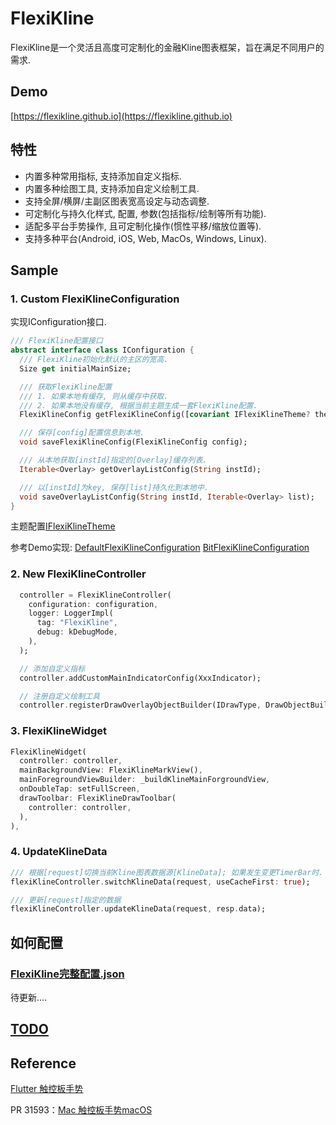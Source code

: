 # FlexiKline

FlexiKline是一个灵活且高度可定制化的金融Kline图表框架，旨在满足不同用户的需求. 

## Demo

[https://flexikline.github.io](https://flexikline.github.io)

## 特性

+ 内置多种常用指标, 支持添加自定义指标.
+ 内置多种绘图工具, 支持添加自定义绘制工具.
+ 支持全屏/横屏/主副区图表宽高设定与动态调整.
+ 可定制化与持久化样式, 配置, 参数(包括指标/绘制等所有功能).
+ 适配多平台手势操作, 且可定制化操作(惯性平移/缩放位置等).
+ 支持多种平台(Android, iOS, Web, MacOs, Windows, Linux).


## Sample

### 1. Custom FlexiKlineConfiguration

实现IConfiguration接口.
```dart
/// FlexiKline配置接口
abstract interface class IConfiguration {
  /// FlexiKline初始化默认的主区的宽高.
  Size get initialMainSize;

  /// 获取FlexiKline配置
  /// 1. 如果本地有缓存, 则从缓存中获取.
  /// 2. 如果本地没有缓存, 根据当前主题生成一套FlexiKline配置.
  FlexiKlineConfig getFlexiKlineConfig([covariant IFlexiKlineTheme? theme]);

  /// 保存[config]配置信息到本地.
  void saveFlexiKlineConfig(FlexiKlineConfig config);

  /// 从本地获取[instId]指定的[Overlay]缓存列表.
  Iterable<Overlay> getOverlayListConfig(String instId);

  /// 以[instId]为key, 保存[list]持久化到本地中.
  void saveOverlayListConfig(String instId, Iterable<Overlay> list);
}
```
主题配置[IFlexiKlineTheme](https://github.com/FlexiKline/FlexiKline/blob/main/lib/src/framework/configuration.dart#L24)

参考Demo实现:
[DefaultFlexiKlineConfiguration](https://github.com/FlexiKline/FlexiKline/blob/main/example/lib/src/providers/default_kline_config.dart#L120) 
[BitFlexiKlineConfiguration](https://github.com/FlexiKline/FlexiKline/blob/main/example/lib/src/providers/bit_kline_config.dart#L163)


### 2. New FlexiKlineController

```dart
  controller = FlexiKlineController(
    configuration: configuration,
    logger: LoggerImpl(
      tag: "FlexiKline",
      debug: kDebugMode,
    ),
  );

  // 添加自定义指标
  controller.addCustomMainIndicatorConfig(XxxIndicator);

  // 注册自定义绘制工具
  controller.registerDrawOverlayObjectBuilder(IDrawType, DrawObjectBuilder);
```

### 3. FlexiKlineWidget
```dart
FlexiKlineWidget(
  controller: controller,
  mainBackgroundView: FlexiKlineMarkView(),
  mainForegroundViewBuilder: _buildKlineMainForgroundView,
  onDoubleTap: setFullScreen,
  drawToolbar: FlexiKlineDrawToolbar(
    controller: controller,
  ),
),
```

### 4. UpdateKlineData
```dart
/// 根据[request]切换当前Kline图表数据源[KlineData]; 如果发生变更TimerBar时.
flexiKlineController.switchKlineData(request, useCacheFirst: true);

/// 更新[request]指定的数据
flexiKlineController.updateKlineData(request, resp.data);
```

## 如何配置

### [FlexiKline完整配置.json](./doc/default_flexi_kline_configuration.json)

待更新....


## [TODO](./TODO.md)

## Reference

[Flutter 触控板手势](https://docs.google.com/document/d/1oRvebwjpsC3KlxN1gOYnEdxtNpQDYpPtUFAkmTUe-K8/edit?resourcekey=0-pt4_T7uggSTrsq2gWeGsYQ)

PR 31593：[Mac 触控板手势macOS](https://github.com/flutter/engine/pull/31593)